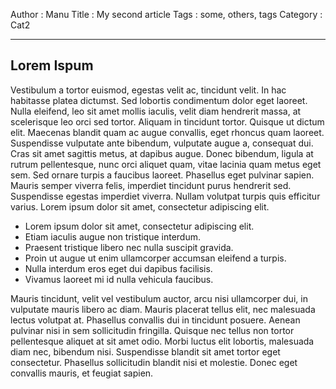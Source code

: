 Author : Manu
Title : My second article
Tags : some, others, tags
Category : Cat2

<!---Abstract
# A second article


## TITRE 2 ARTICLE 2

Mon second abstract

Abstract-->
------------------------------

## Lorem Ispum

Vestibulum a tortor euismod, egestas velit ac, tincidunt velit. In hac habitasse platea dictumst. Sed lobortis condimentum dolor eget laoreet. Nulla eleifend, leo sit amet mollis iaculis, velit diam hendrerit massa, at scelerisque leo orci sed tortor. Aliquam in tincidunt tortor. Quisque ut dictum elit. Maecenas blandit quam ac augue convallis, eget rhoncus quam laoreet. Suspendisse vulputate ante bibendum, vulputate augue a, consequat dui. Cras sit amet sagittis metus, at dapibus augue. Donec bibendum, ligula at rutrum pellentesque, nunc orci aliquet quam, vitae lacinia quam metus eget sem. Sed ornare turpis a faucibus laoreet. Phasellus eget pulvinar sapien. Mauris semper viverra felis, imperdiet tincidunt purus hendrerit sed. Suspendisse egestas imperdiet viverra. Nullam volutpat turpis quis efficitur varius. Lorem ipsum dolor sit amet, consectetur adipiscing elit.


- Lorem ipsum dolor sit amet, consectetur adipiscing elit.
- Etiam iaculis augue non tristique interdum.
- Praesent tristique libero nec nulla suscipit gravida.
- Proin ut augue ut enim ullamcorper accumsan eleifend a turpis.
- Nulla interdum eros eget dui dapibus facilisis.
- Vivamus laoreet mi id nulla vehicula faucibus.

Mauris tincidunt, velit vel vestibulum auctor, arcu nisi ullamcorper dui, in vulputate mauris libero ac diam. Mauris placerat tellus elit, nec malesuada lectus volutpat at. Phasellus convallis dui in tincidunt posuere. Aenean pulvinar nisi in sem sollicitudin fringilla. Quisque nec tellus non tortor pellentesque aliquet at sit amet odio. Morbi luctus elit lobortis, malesuada diam nec, bibendum nisi. Suspendisse blandit sit amet tortor eget consectetur. Phasellus sollicitudin blandit nisi et molestie. Donec eget convallis mauris, et feugiat sapien.
